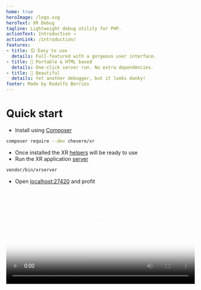 ```yaml
---
home: true
heroImage: /logo.svg
heroText: XR Debug
tagline: Lightweight debug utility for PHP.
actionText: Introduction →
actionLink: /introduction/
features:
- title: 😌 Easy to use
  details: Full-featured with a gorgeous user interface.
- title: 🍒 Portable & HTML based
  details: One-click server run. No extra dependencies.
- title: 🦄 Beautiful
  details: Yet another debugger, but it looks danky!
footer: Made by Rodolfo Berrios
---
```


# Quick start

* Install using [Composer](https://getcomposer.org/)

```sh
composer require --dev chevere/xr
```

* Once installed the XR [helpers](helpers/README.md) will be ready to use
* Run the XR application [server](server/README.md)

```sh
vendor/bin/xrserver
```

* Open [localhost:27420](http://localhost:27420) and profit

<video width="100%" poster="./src/social/github.jpg" controls>
    <source src="./src/video/cremino.mp4" type="video/mp4">
</video>
